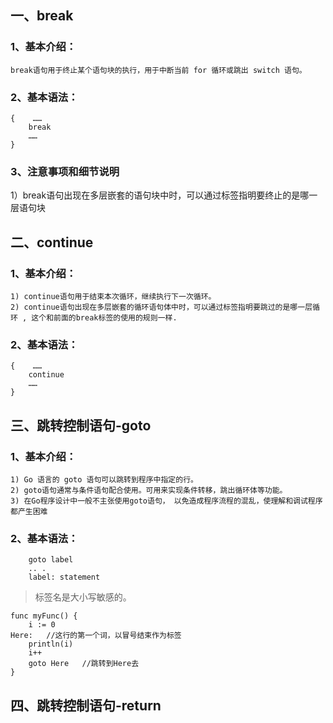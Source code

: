 ## 一、break
### 1、基本介绍：
    break语句用于终止某个语句块的执行，用于中断当前 for 循环或跳出 switch 语句。

### 2、基本语法：
    {    ……	 
        break
        ……
    }

### 3、注意事项和细节说明
1）break语句出现在多层嵌套的语句块中时，可以通过标签指明要终止的是哪一层语句块

## 二、continue
###  1、基本介绍：
    1) continue语句用于结束本次循环，继续执行下一次循环。
    2) continue语句出现在多层嵌套的循环语句体中时，可以通过标签指明要跳过的是哪一层循环 , 这个和前面的break标签的使用的规则一样.

### 2、基本语法：
    {    ……	 
        continue
        ……
    }

## 三、跳转控制语句-goto
### 1、基本介绍：

    1) Go 语言的 goto 语句可以跳转到程序中指定的行。
    2) goto语句通常与条件语句配合使用。可用来实现条件转移，跳出循环体等功能。
    3) 在Go程序设计中一般不主张使用goto语句， 以免造成程序流程的混乱，使理解和调试程序都产生困难

### 2、基本语法：
```
    goto label 
    .. . 
    label: statement
```
> 标签名是大小写敏感的。
```
func myFunc() {
	i := 0
Here:   //这行的第一个词，以冒号结束作为标签
	println(i)
	i++
	goto Here   //跳转到Here去
}
```
## 四、跳转控制语句-return
 
 







